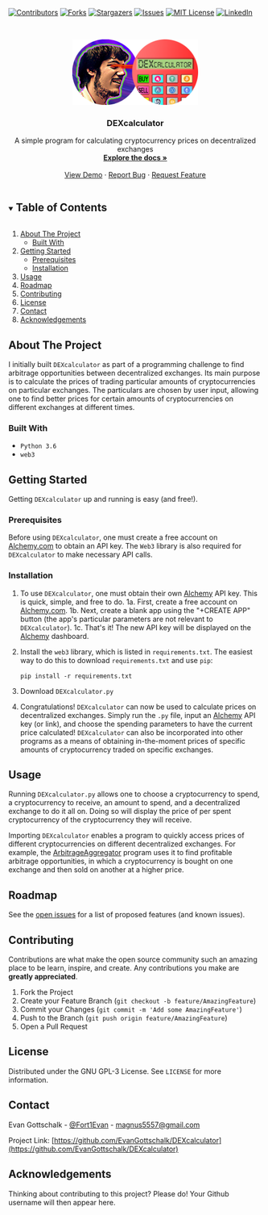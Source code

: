 [![Contributors][contributors-shield]][contributors-url]
[![Forks][forks-shield]][forks-url]
[![Stargazers][stars-shield]][stars-url]
[![Issues][issues-shield]][issues-url]
[![MIT License][license-shield]][license-url]
[![LinkedIn][linkedin-shield]][linkedin-url]



<!-- PROJECT LOGO -->
<br />
<p align="center">
  <a href="https://github.com/EvanGottschalk/DEXcalculator">
    <img src="images/logo.png" alt="Logo" width="250" height="130">
  </a>

  <h3 align="center">DEXcalculator</h3>

  <p align="center">
    A simple program for calculating cryptocurrency prices on decentralized exchanges
    <br />
    <a href="https://github.com/EvanGottschalk/DEXcalculator"><strong>Explore the docs »</strong></a>
    <br />
    <br />
    <a href="https://github.com/EvanGottschalk/DEXcalculator">View Demo</a>
    ·
    <a href="https://github.com/EvanGottschalk/DEXcalculator/issues">Report Bug</a>
    ·
    <a href="https://github.com/EvanGottschalk/DEXcalculator/issues">Request Feature</a>
  </p>
</p>



<!-- TABLE OF CONTENTS -->
<details open="open">
  <summary><h2 style="display: inline-block">Table of Contents</h2></summary>
  <ol>
    <li>
      <a href="#about-the-project">About The Project</a>
      <ul>
        <li><a href="#built-with">Built With</a></li>
      </ul>
    </li>
    <li>
      <a href="#getting-started">Getting Started</a>
      <ul>
        <li><a href="#prerequisites">Prerequisites</a></li>
        <li><a href="#installation">Installation</a></li>
      </ul>
    </li>
    <li><a href="#usage">Usage</a></li>
    <li><a href="#roadmap">Roadmap</a></li>
    <li><a href="#contributing">Contributing</a></li>
    <li><a href="#license">License</a></li>
    <li><a href="#contact">Contact</a></li>
    <li><a href="#acknowledgements">Acknowledgements</a></li>
  </ol>
</details>



<!-- ABOUT THE PROJECT -->
## About The Project

I initially built `DEXcalculator` as part of a programming challenge to find arbitrage opportunities between decentralized exchanges. Its main purpose is to calculate the prices of trading particular amounts of cryptocurrencies on particular exchanges. The particulars are chosen by user input, allowing one to find better prices for certain amounts of cryptocurrencies on different exchanges at different times.


### Built With

* `Python 3.6`
* `web3`


<!-- GETTING STARTED -->
## Getting Started

Getting `DEXcalculator` up and running is easy (and free!).

### Prerequisites

Before using `DEXcalculator`, one must create a free account on [Alchemy.com](https://www.alchemy.com/) to obtain an API key. The `Web3` library is also required for `DEXcalculator` to make necessary API calls.


### Installation

1. To use `DEXcalculator`, one must obtain their own [Alchemy](https://www.alchemy.com/) API key. This is quick, simple, and free to do.
  1a. First, create a free account on [Alchemy.com](https://www.alchemy.com/).
  1b. Next, create a blank app using the "+CREATE APP" button (the app's particular parameters are not relevant to `DEXcalculator`).
  1c. That's it! The new API key will be displayed on the [Alchemy](https://www.alchemy.com/) dashboard.

2. Install the `web3` library, which is listed in `requirements.txt`. The easiest way to do this to download `requirements.txt` and use `pip`:
    ```
    pip install -r requirements.txt
    ```

3. Download `DEXcalculator.py`

4. Congratulations! `DEXcalculator` can now be used to calculate prices on decentralized exchanges. Simply run the `.py` file, input an [Alchemy](https://www.alchemy.com/) API key (or link), and choose the spending parameters to have the current price calculated! `DEXcalculator` can also be incorporated into other programs as a means of obtaining in-the-moment prices of specific amounts of cryptocurrency traded on specific exchanges.


<!-- USAGE EXAMPLES -->
## Usage

Running `DEXcalculator.py` allows one to choose a cryptocurrency to spend, a cryptocurrency to receive, an amount to spend, and a decentralized exchange to do it all on. Doing so will display the price of per spent cryptocurrency of the cryptocurrency they will receive.

Importing `DEXcalculator` enables a program to quickly access prices of different cryptocurrencies on different decentralized exchanges. For example, the [ArbitrageAggregator](https://github.com/EvanGottschalk/ArbitrageAggregator/) program uses it to find profitable arbitrage opportunities, in which a cryptocurrency is bought on one exchange and then sold on another at a higher price.


<!-- ROADMAP -->
## Roadmap

See the [open issues](https://github.com/EvanGottschalk/DEXcalculator/issues) for a list of proposed features (and known issues).


<!-- CONTRIBUTING -->
## Contributing

Contributions are what make the open source community such an amazing place to be learn, inspire, and create. Any contributions you make are **greatly appreciated**.

1. Fork the Project
2. Create your Feature Branch (`git checkout -b feature/AmazingFeature`)
3. Commit your Changes (`git commit -m 'Add some AmazingFeature'`)
4. Push to the Branch (`git push origin feature/AmazingFeature`)
5. Open a Pull Request



<!-- LICENSE -->
## License

Distributed under the GNU GPL-3 License. See `LICENSE` for more information.



<!-- CONTACT -->
## Contact

Evan Gottschalk - [@Fort1Evan](https://twitter.com/Fort1Evan) - magnus5557@gmail.com

Project Link: [https://github.com/EvanGottschalk/DEXcalculator](https://github.com/EvanGottschalk/DEXcalculator)



<!-- ACKNOWLEDGEMENTS -->
## Acknowledgements

Thinking about contributing to this project? Please do! Your Github username will then appear here.





<!-- MARKDOWN LINKS & IMAGES -->
<!-- https://www.markdownguide.org/basic-syntax/#reference-style-links -->
[contributors-shield]: https://img.shields.io/github/contributors/EvanGottschalk/DEXcalculator.svg?style=for-the-badge
[contributors-url]: https://github.com/EvanGottschalk/DEXcalculator/graphs/contributors
[forks-shield]: https://img.shields.io/github/forks/EvanGottschalk/DEXcalculator.svg?style=for-the-badge
[forks-url]: https://github.com/EvanGottschalk/DEXcalculator/network/members
[stars-shield]: https://img.shields.io/github/stars/EvanGottschalk/DEXcalculator.svg?style=for-the-badge
[stars-url]: https://github.com/EvanGottschalk/DEXcalculator/stargazers
[issues-shield]: https://img.shields.io/github/issues/EvanGottschalk/DEXcalculator.svg?style=for-the-badge
[issues-url]: https://github.com/EvanGottschalk/DEXcalculator/issues
[license-shield]: https://img.shields.io/github/license/EvanGottschalk/DEXcalculator.svg?style=for-the-badge
[license-url]: https://github.com/EvanGottschalk/DEXcalculator/blob/master/LICENSE.txt
[linkedin-shield]: https://img.shields.io/badge/-LinkedIn-black.svg?style=for-the-badge&logo=linkedin&colorB=555
[linkedin-url]: https://linkedin.com/in/EvanGottschalk